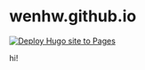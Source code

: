 # wenhw.github.io

[![Deploy Hugo site to Pages](https://github.com/wenhw/wenhw.github.io/actions/workflows/hugo.yaml/badge.svg)](https://github.com/wenhw/wenhw.github.io/actions/workflows/hugo.yaml)

hi!
